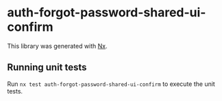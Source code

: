 # auth-forgot-password-shared-ui-confirm

This library was generated with [Nx](https://nx.dev).

## Running unit tests

Run `nx test auth-forgot-password-shared-ui-confirm` to execute the unit tests.
